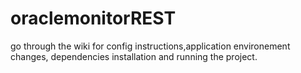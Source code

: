 # oraclemonitorREST

go through the wiki for config instructions,application environement changes, dependencies installation and running the project.
